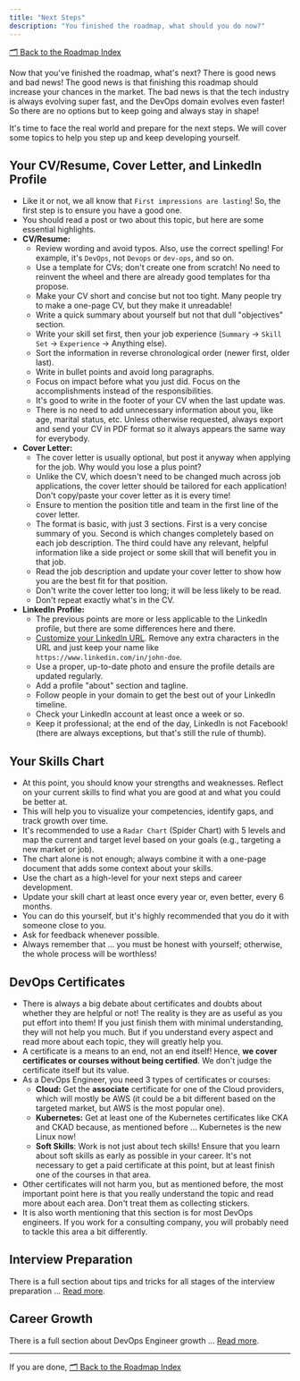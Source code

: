```yaml
---
title: "Next Steps"
description: "You finished the roadmap, what should you do now?"
---
```


[🗂 Back to the Roadmap Index](../../getting-started#roadmap-index)

Now that you've finished the roadmap, what's next? There is good news and bad news! The good news is that finishing this roadmap should increase your chances in the market. The bad news is that the tech industry is always evolving super fast, and the DevOps domain evolves even faster! So there are no options but to keep going and always stay in shape!

It's time to face the real world and prepare for the next steps. We will cover some topics to help you step up and keep developing yourself.

## Your CV/Resume, Cover Letter, and LinkedIn Profile

- Like it or not, we all know that `First impressions are lasting`! So, the first step is to ensure you have a good one.
- You should read a post or two about this topic, but here are some essential highlights.
- **CV/Resume:**
  - Review wording and avoid typos. Also, use the correct spelling! For example, it's `DevOps`, not `Devops` or `dev-ops`, and so on.
  - Use a template for CVs; don't create one from scratch! No need to reinvent the wheel and there are already good templates for tha propose.
  - Make your CV short and concise but not too tight. Many people try to make a one-page CV, but they make it unreadable!
  - Write a quick summary about yourself but not that dull "objectives" section.
  - Write your skill set first, then your job experience (`Summary` -> `Skill Set` -> `Experience` -> Anything else).
  - Sort the information in reverse chronological order (newer first, older last).
  - Write in bullet points and avoid long paragraphs.
  - Focus on impact before what you just did. Focus on the accomplishments instead of the responsibilities.
  - It's good to write in the footer of your CV when the last update was.
  - There is no need to add unnecessary information about you, like age, marital status, etc.
  Unless otherwise requested, always export and send your CV in PDF format so it always appears the same way for everybody.
 - **Cover Letter:**
   - The cover letter is usually optional, but post it anyway when applying for the job. Why would you lose a plus point?
   - Unlike the CV, which doesn't need to be changed much across job applications, the cover letter should be tailored for each application! Don't copy/paste your cover letter as it is every time!
   - Ensure to mention the position title and team in the first line of the cover letter.
   - The format is basic, with just 3 sections. First is a very concise summary of you. Second is which changes completely based on each job description. The third could have any relevant, helpful information like a side project or some skill that will benefit you in that job.
   - Read the job description and update your cover letter to show how you are the best fit for that position.
   - Don't write the cover letter too long; it will be less likely to be read.
   - Don't repeat exactly what's in the CV.
 - **LinkedIn Profile:**
   - The previous points are more or less applicable to the LinkedIn profile, but there are some differences here and there.
   - [Customize your LinkedIn URL](https://www.linkedin.com/help/linkedin/answer/a542685/manage-your-public-profile-url?lang=en). Remove any extra characters in the URL and just keep your name like `https://www.linkedin.com/in/john-doe`.
   - Use a proper, up-to-date photo and ensure the profile details are updated regularly.
   - Add a profile "about" section and tagline.
   - Follow people in your domain to get the best out of your LinkedIn timeline.
   - Check your LinkedIn account at least once a week or so.
   - Keep it professional; at the end of the day, LinkedIn is not Facebook! (there are always exceptions, but that's still the rule of thumb).

## Your Skills Chart

- At this point, you should know your strengths and weaknesses. Reflect on your current skills to find what you are good at and what you could be better at.
- This will help you to visualize your competencies, identify gaps, and track growth over time.
- It's recommended to use a `Radar Chart` (Spider Chart) with 5 levels and map the current and target level based on your goals (e.g., targeting a new market or job).
- The chart alone is not enough; always combine it with a one-page document that adds some context about your skills.
- Use the chart as a high-level for your next steps and career development.
- Update your skill chart at least once every year or, even better, every 6 months.
- You can do this yourself, but it's highly recommended that you do it with someone close to you.
- Ask for feedback whenever possible.
- Always remember that ... you must be honest with yourself; otherwise, the whole process will be worthless!

## DevOps Certificates

- There is always a big debate about certificates and doubts about whether they are helpful or not! The reality is they are as useful as you put effort into them! If you just finish them with minimal understanding, they will not help you much. But if you understand every aspect and read more about each topic, they will greatly help you.
- A certificate is a means to an end, not an end itself! Hence, **we cover certificates or courses without being certified**. We don't judge the certificate itself but its value.
- As a DevOps Engineer, you need 3 types of certificates or courses:
  - **Cloud:** Get the **associate** certificate for one of the Cloud providers, which will mostly be AWS (it could be a bit different based on the targeted market, but AWS is the most popular one).
  - **Kubernetes:** Get at least one of the Kubernetes certificates like CKA and CKAD because, as mentioned before ... Kubernetes is the new Linux now!
  - **Soft Skills**: Work is not just about tech skills! Ensure that you learn about soft skills as early as possible in your career. It's not necessary to get a paid certificate at this point, but at least finish one of the courses in that area.
- Other certificates will not harm you, but as mentioned before, the most important point here is that you really understand the topic and read more about each area. Don't treat them as collecting stickers.
- It is also worth mentioning that this section is for most DevOps engineers. If you work for a consulting company, you will probably need to tackle this area a bit differently.

## Interview Preparation

There is a full section about tips and tricks for all stages of the interview preparation ... [Read more](/category/interview).

## Career Growth

There is a full section about DevOps Engineer growth ... [Read more](/category/growth).

---

If you are done, [🗂 Back to the Roadmap Index](../../getting-started#roadmap-index)
